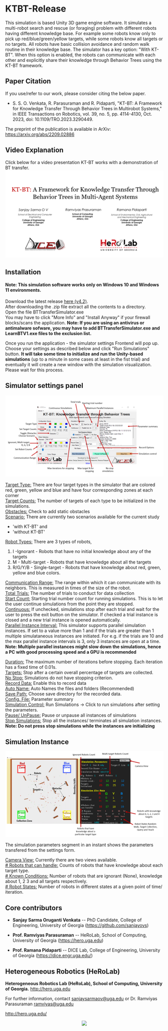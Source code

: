 # KTBT-Release

This simulation is based Unity 3D game engine software. It simulates a multi-robot search and rescue (or foraging) problem with different robots having different knowledge base. For example some robots know only to pick up red/blue/green/yellow targets, while some robots know all targets or no targets. All robots have basic collision avoidance and random walk routine in their knowledge base.
The simulator has a key option: "With KT-BT". When this option is enabled, the robots can communicate with each other and explicitly share their knowledge through Behavior Trees using the KT-BT framework.

## Paper Citation

If you use/refer to our work, please consider citing the below paper.
* S. S. O. Venkata, R. Parasuraman and R. Pidaparti, "KT-BT: A Framework for Knowledge Transfer Through Behavior Trees in Multirobot Systems," in IEEE Transactions on Robotics, vol. 39, no. 5, pp. 4114-4130, Oct. 2023, doi: 10.1109/TRO.2023.3290449.

The preprint of the publication is available in ArXiv: https://arxiv.org/abs/2209.02886 

## Video Explanation  
Click below for a video presentation KT-BT works with a demonstration of BT transfer.
[![Click for video](https://github.com/herolab-uga/KTBT-Release/blob/master/VideoTitle.png)](https://youtu.be/FNxja8SzN-w)



## Installation
#### Note: This simulation software works only on Windows 10 and Windows 11 environments.  

Download the latest release [here (v4.2)](https://github.com/herolab-uga/KTBT-Release/releases/tag/v4.2).  
After downloading the .zip file extract all the contents to a directory.  
Open the file BTTransferSimulator.exe  
You may have to click "More Info" and "Install Anyway" if your firewall blocks/scans the application.
**Note: If you are using an antivirus or antimalware sofware, you may have to add BTTransferSimulator.exe and LearnBTV1.exe files to the exclusion list.**  

Once you run the application - the simulator settings Frontend will pop up. Choose your settings as described below and click "Run Simulations" button. 
**It will take some time to initialize and run the Unity-based simulations** (up to a minute in some cases at least in the fist trial) and eventually it will create a new window with the simulation visualization. Please wait for this process.


## Simulator settings panel
![FrontEnd](https://github.com/herolab-uga/KTBT-Release/blob/master/forWiki/FrontEnd.png)

<ins> Target Type:</ins> There are four target types in the simulator that are colored red, green, yellow and blue and have four corresponding zones at each corner  
<ins>Target Counts:</ins> The number of targets of each type to be initialized in the simulations.  
<ins>Obstacles:</ins> Check to add static obstacles  
<ins>Scenario:</ins> There are currently two scenarios available for the current study 
&nbsp; 
* 'with KT-BT' and 
* 'without KT-BT'  

<ins>Robot Types:</ins> There are 3 types of robots, 
&nbsp;  
1. I -Ignorant - Robots that have no initial knowledge about any of the targets
2. M - Multi-target - Robots that have knowledge about all the targets
3. R/G/Y/B - Single-target - Robots that have knowledge about red, green, yellow and blue colors.

<ins>Communication Range:</ins> The range within which it can communicate with its neighbors. This is measured in times of the size of the robot.  
<ins>Total Trials:</ins> The number of trials to conduct for data collection  
<ins>Start Count:</ins> Starting trial number count for running simulations. This is to let the user continue simulations from the point they are stopped.  
<ins>Continuous:</ins> If unchecked, simulations stop after each trial and wait for the user to press the exit button on the simulator. If checked a trial instance is closed and a new trial instance is opened automatically.  
<ins>Parallel Instance Interval:</ins> This simulator supports parallel simulation instances. If set to a value more than 1 and if the trials are greater than 1 multiple simulataneous instances are initiated. For e.g. if the trials are 10 and the max parallel instance intervals is 3, only 3 instances are open at a time.  
**Note: Multiple parallel instances might slow down the simulations, hence a PC with good processing speed and a GPU is recommended**  

<ins>Duration:</ins> The maximum number of iterations before stopping. Each iteration has a fixed time of 0.01s.  
<ins>Targets:</ins> Stop after a certain overall percentage of targets are collected.  
<ins>No Stop:</ins> Simulations do not have stopping criterion.  
<ins>Record Data:</ins> Enable this to record data  
<ins>Auto Name:</ins> Auto Names the files and folders (Recommended)  
<ins>Save Path:</ins> Choose save directory for the recorded data.  
<ins>Config. File:</ins> Parameter summary  
<ins>Simulation Control:</ins> Run Simulations -> Click to run simulations after setting the parameters.  
<ins>Pause/ UnPause:</ins> Pause or unpause all instances of simulations  
<ins>Stop Simulations:</ins> Stop all the instances/ terminates all simulation instances.  
**Note: Do not press stop simulations while the instances are initializing**







## Simulation Instance
![SimulationInstance](https://github.com/herolab-uga/KTBT-Release/blob/master/forWiki/Simuloation.png)

The simulation parameters segment in an instant shows the parameters transfered from the settings form.

<ins>Camera View:</ins> Currently there are two views available.  
<ins># Robots that can handle:</ins> Counts of robots that have knowledge about each target type.  
<ins># Known Conditions:</ins> Number of robots that are ignorant (None), knowledge about 1, 2 3 and all targets respectively.  
<ins># Robot States:</ins> Number of robots in different states at a given point of time/ iteration.  


## Core contributors

* **Sanjay Sarma Oruganti Venkata** -- PhD Candidate, College of Engineering, University of Georgia (https://github.com/sanjayovs)

* **Prof. Ramviyas Parasuraman** -- HeRoLab, School of Computing, University of Georgia (https://hero.uga.edu)

* **Prof. Ramana Pidaparti** -- DICE Lab, College of Engineering, University of Georgia (https://dice.engr.uga.edu/)


## Heterogeneous Robotics (HeRoLab)

**Heterogeneous Robotics Lab (HeRoLab), School of Computing, University of Georgia.** http://hero.uga.edu 

For further information, contact sanjaysarmaov@uga.edu or Dr. Ramviyas Parasuraman ramviyas@uga.edu

http://hero.uga.edu/

<p align="center">
<img src="http://hero.uga.edu/wp-content/uploads/2021/04/herolab_newlogo_whitebg.png" width="300">
</p>
